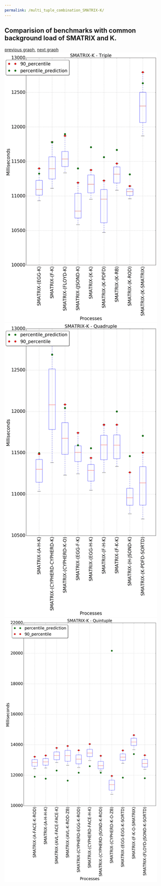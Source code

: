 ```yaml
---
permalink: /multi_tuple_combination_SMATRIX-K/
---
```



## Comparision of benchmarks with common background load of SMATRIX and K.

[previous graph](../multi_tuple_combination_SMATRIX-JSOND/), [next graph](../multi_tuple_combination_SMATRIX-O/)
![graph figure](./images/triple/SMATRIX/SMATRIX-K_box.png)![graph figure](./images/quadruple/SMATRIX/SMATRIX-K_box.png)![graph figure](./images/quintuple/SMATRIX/SMATRIX-K_box.png)
